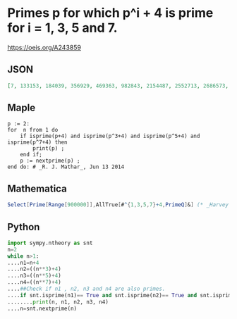 # Primes p for which p^i \+ 4 is prime for i \= 1, 3, 5 and 7\.
https://oeis.org/A243859
## JSON
```JSON
[7, 133153, 184039, 356929, 469363, 982843, 2154487, 2552713, 2686573, 3378103, 3847867, 4270069, 4341373, 4564363, 4584847, 4964899, 5366017, 5600989, 6185173, 6592609, 6595597, 6629683, 6768409, 8232277, 9028429, 9964177, 10009339, 12107089, 13266553, 13600189]
```
## Maple
```Maple
p := 2:
for  n from 1 do
    if isprime(p+4) and isprime(p^3+4) and isprime(p^5+4) and isprime(p^7+4) then
        print(p) ;
    end if;
    p := nextprime(p) ;
end do: # _R. J. Mathar_, Jun 13 2014
```
## Mathematica
```Mathematica
Select[Prime[Range[900000]],AllTrue[#^{1,3,5,7}+4,PrimeQ]&] (* _Harvey P. Dale_, Apr 12 2022 *)
```
## Python
```Python
import sympy.ntheory as snt
n=2
while n>1:
....n1=n+4
....n2=((n**3)+4)
....n3=((n**5)+4)
....n4=((n**7)+4)
....##Check if n1 , n2, n3 and n4 are also primes.
....if snt.isprime(n1)== True and snt.isprime(n2)== True and snt.isprime(n3)== True and snt.isprime(n4)== True:
........print(n, n1, n2, n3, n4)
....n=snt.nextprime(n)
```

